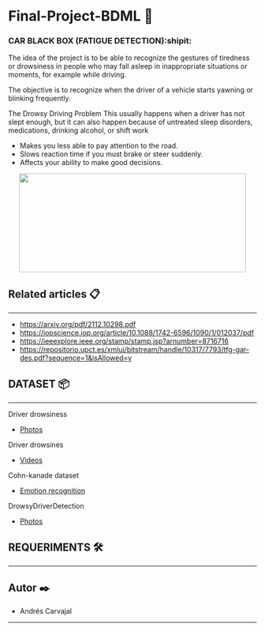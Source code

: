 # Final-Project-BDML 🚀
### CAR BLACK BOX (FATIGUE DETECTION):shipit:
The idea of the project is to be able to recognize the gestures of tiredness or drowsiness in people who may fall asleep in inappropriate situations or moments, for example while driving. 

The objective is to recognize when the driver of a vehicle starts yawning or blinking frequently. 

The Drowsy Driving Problem
This usually happens when a driver has not slept enough, but it can also happen because of untreated sleep disorders, medications, drinking alcohol, or shift work
- Makes you less able to pay attention to the road.
- Slows reaction time if you must brake or steer suddenly.
- Affects your ability to make good decisions.


<p align="center">
  <img width="460" height="200" src="http://www.thedetroitbureau.com/wp-content/uploads/2013/01/Drowsy-Driving.jpg">
</p>


## Related articles 📋
---
- https://arxiv.org/pdf/2112.10298.pdf
- https://iopscience.iop.org/article/10.1088/1742-6596/1090/1/012037/pdf
- https://ieeexplore.ieee.org/stamp/stamp.jsp?arnumber=8716716
- https://repositorio.upct.es/xmlui/bitstream/handle/10317/7793/tfg-gar-des.pdf?sequence=1&isAllowed=y

## DATASET 📦
---
Driver drowsiness 
- [Photos](https://www.kaggle.com/dheerajperumandla/drowsiness-dataset)

Driver drowsines 
- [Videos](http://vlm1.uta.edu/~athitsos/projects/drowsiness/?C=M;O=A)

Cohn-kanade dataset 
- [Emotion recognition](https://github.com/spenceryee/CS229/tree/master/CK%2B)

DrowsyDriverDetection
- [Photos](https://github.com/nishagandhi/DrowsyDriverDetection/tree/master/data/testing/Alert)


## REQUERIMENTS 🛠️
---

## Autor ✒️
  - Andrés Carvajal
---
